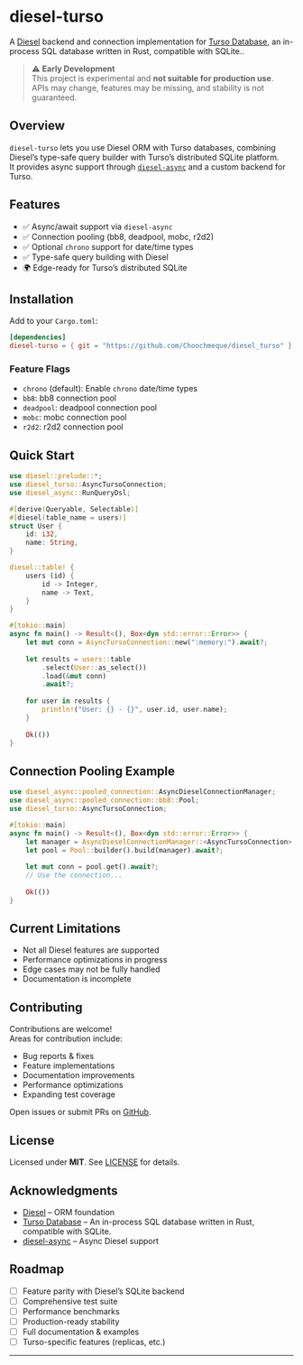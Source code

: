 # diesel-turso

A [Diesel](https://diesel.rs/) backend and connection implementation for [Turso Database](https://github.com/tursodatabase/turso), an in-process SQL database written in Rust, compatible with SQLite..

> ⚠️ **Early Development**  
> This project is experimental and **not suitable for production use**.  
> APIs may change, features may be missing, and stability is not guaranteed.

## Overview

`diesel-turso` lets you use Diesel ORM with Turso databases, combining Diesel’s type-safe query builder with Turso’s distributed SQLite platform.  
It provides async support through [`diesel-async`](https://github.com/weiznich/diesel_async) and a custom backend for Turso.

## Features

- ✅ Async/await support via `diesel-async`  
- ✅ Connection pooling (bb8, deadpool, mobc, r2d2)  
- ✅ Optional `chrono` support for date/time types  
- ✅ Type-safe query building with Diesel  
- 🌍 Edge-ready for Turso’s distributed SQLite  

## Installation

Add to your `Cargo.toml`:

```toml
[dependencies]
diesel-turso = { git = "https://github.com/Choochmeque/diesel_turso" }
```

### Feature Flags

- `chrono` (default): Enable `chrono` date/time types  
- `bb8`: bb8 connection pool  
- `deadpool`: deadpool connection pool  
- `mobc`: mobc connection pool  
- `r2d2`: r2d2 connection pool  

## Quick Start

```rust
use diesel::prelude::*;
use diesel_turso::AsyncTursoConnection;
use diesel_async::RunQueryDsl;

#[derive(Queryable, Selectable)]
#[diesel(table_name = users)]
struct User {
    id: i32,
    name: String,
}

diesel::table! {
    users (id) {
        id -> Integer,
        name -> Text,
    }
}

#[tokio::main]
async fn main() -> Result<(), Box<dyn std::error::Error>> {
    let mut conn = AsyncTursoConnection::new(":memory:").await?;
    
    let results = users::table
        .select(User::as_select())
        .load(&mut conn)
        .await?;
    
    for user in results {
        println!("User: {} - {}", user.id, user.name);
    }
    
    Ok(())
}
```

## Connection Pooling Example

```rust
use diesel_async::pooled_connection::AsyncDieselConnectionManager;
use diesel_async::pooled_connection::bb8::Pool;
use diesel_turso::AsyncTursoConnection;

#[tokio::main]
async fn main() -> Result<(), Box<dyn std::error::Error>> {
    let manager = AsyncDieselConnectionManager::<AsyncTursoConnection>::new(":memory:");
    let pool = Pool::builder().build(manager).await?;
    
    let mut conn = pool.get().await?;
    // Use the connection...
    
    Ok(())
}
```

## Current Limitations

- Not all Diesel features are supported  
- Performance optimizations in progress  
- Edge cases may not be fully handled  
- Documentation is incomplete  

## Contributing

Contributions are welcome!  
Areas for contribution include:

- Bug reports & fixes  
- Feature implementations  
- Documentation improvements  
- Performance optimizations  
- Expanding test coverage  

Open issues or submit PRs on [GitHub](https://github.com/Choochmeque/diesel_turso).

## License

Licensed under **MIT**. See [LICENSE](LICENSE) for details.

## Acknowledgments

- [Diesel](https://diesel.rs/) – ORM foundation  
- [Turso Database](https://github.com/tursodatabase/turso) – An in-process SQL database written in Rust, compatible with SQLite. 
- [diesel-async](https://github.com/weiznich/diesel_async) – Async Diesel support  

## Roadmap

- [ ] Feature parity with Diesel’s SQLite backend  
- [ ] Comprehensive test suite  
- [ ] Performance benchmarks  
- [ ] Production-ready stability  
- [ ] Full documentation & examples  
- [ ] Turso-specific features (replicas, etc.)  

---

